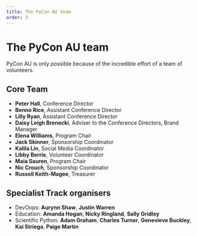 ```yaml
---
title: The PyCon AU team
order: 3
---
```


# The PyCon AU team

PyCon AU is only possible because of the incredible effort of a team of volunteers.

## Core Team

<!-- Ordering: Conference Director, then Assistant Directors alphabetically, then all other members alphabetically -->

- **Peter Hall**, Conference Director
- **Benno Rice**, Assistant Conference Director
- **Lilly Ryan**, Assistant Conference Director
- **Daisy Leigh Brenecki**, Adviser to the Conference Directors, Brand Manager
- **Elena Williams**, Program Chair
- **Jack Skinner**, Sponsorship Coordinator
- **Kalila Lin**, Social Media Coordinator
- **Libby Berrie**, Volunteer Coordinator
- **Maia Sauren**, Program Chair
- **Nic Crouch**, Sponsorship Coordinator
- **Russell Keith-Magee**, Treasurer

## Specialist Track organisers

- DevOops: **Aurynn Shaw**, **Justin Warren**
- Education: **Amanda Hogan**, **Nicky Ringland**, **Sally Gridley**
- Scientific Python: **Adam Graham**, **Charles Turner**, **Genevieve Buckley**, **Kai Striega**, **Paige Martin**

<!-- AV team to go here -->
<!-- Volunteers to go here -->